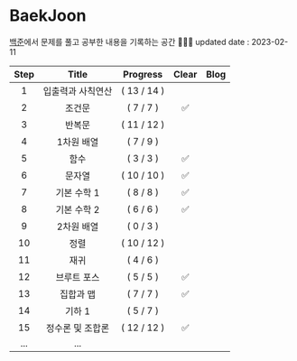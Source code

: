 # BaekJoon
[백준](https://www.acmicpc.net/)에서 문제를 풀고 공부한 내용을 기록하는 공간 ✍🏻✨
updated date : 2023-02-11

| Step | Title | Progress | Clear | Blog |
|:------:|:-----:|:----:|:----:|:----:|
| 1  | 입출력과 사칙연산  | ( 13 / 14 ) |  | 
| 2  | 조건문 | ( 7 / 7 ) | ✅ |
| 3  | 반복문 | ( 11 / 12 ) |  |
| 4  |  1차원 배열 | ( 7 / 9 ) |  |
| 5  | 	함수 | ( 3 / 3 ) | ✅ |
| 6  | 	문자열 | ( 10 / 10 ) | ✅ |
| 7  | 	기본 수학 1 | ( 8 / 8 ) | ✅ |
| 8  | 	기본 수학 2 | ( 6 / 6 ) | ✅ |
| 9  | 	2차원 배열 | ( 0 / 3 ) |  |
| 10  |  	정렬 | ( 10 / 12 ) |  |
| 11  | 	재귀 | ( 4 / 6 ) |  |
| 12  | 	브루트 포스 | ( 5 / 5 ) | ✅ |
| 13  |	집합과 맵 | ( 7 / 7 ) | ✅ |
| 14  |	기하 1 | ( 5 / 7 ) |  |
| 15  | 	정수론 및 조합론 | ( 12 / 12 ) | ✅ |
| ...  | 	... |   |
